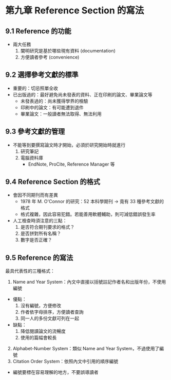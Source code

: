 # 第九章 Reference Section 的寫法

## 9.1 Reference 的功能

* 兩大任務
  1. 闡明研究是基於哪些現有資料 (documentation)
  2. 方便讀者參考 (convenience)

## 9.2 選擇參考文獻的標準

* 重要的：切忌照單全收
* 已出版過的：最好避免尚未發表的資料、正在印刷的論文、畢業論文等
  * 未發表過的：尚未獲得學界的檢驗
  * 印刷中的論文：有可能遭到退件
  * 畢業論文：一般讀者無法取得、無法利用

## 9.3 參考文獻的管理

* 不能等到要撰寫論文時才開始，必須於研究開始時就進行
  1. 研究筆記
  2. 電腦資料庫
     * EndNote, ProCite, Reference Manager 等

## 9.4 Reference Section 的格式

* 會因不同期刊而有差異
  * 1978 年 M. O'Connor 的研究：52 本科學期刊 → 竟有 33 種參考文獻的格式
  * 格式複雜，因此容易犯錯。若能善用軟體輔助，則可減低錯誤發生率
* 人工檢查時須注意的三點：
  1. 是否符合期刊要求的格式？
  2. 是否拼對所有名稱？
  3. 數字是否正確？

## 9.5 Reference 的寫法

最具代表性的三種格式：
1. Name and Year System：內文中直接以括號註記作者名和出版年份，不使用編號
  * 優點：
     1. 沒有編號，方便修改
     2. 作者依字母排序，方便讀者查詢
     3. 同一人的多份文獻可列在一起
  * 缺點：
     1. 降低閱讀論文的流暢度
     2. 使用的篇幅會較長
2. Alphabet-Number System：類似 Name and Year System，不過使用了編號
3. Citation Order System：依照內文中引用的順序編號
  * 編號要標在容易理解的地方，不要誤導讀者
